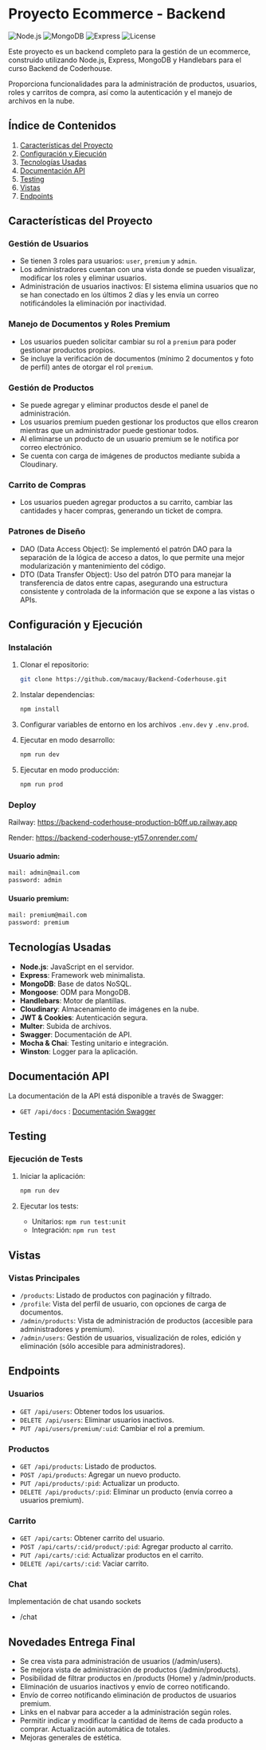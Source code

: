 # Proyecto Ecommerce - Backend

![Node.js](https://img.shields.io/badge/node-%3E%3D16.x-brightgreen)
![MongoDB](https://img.shields.io/badge/database-MongoDB-informational)
![Express](https://img.shields.io/badge/framework-Express-blue)
![License](https://img.shields.io/badge/license-MIT-blue)

Este proyecto es un backend completo para la gestión de un ecommerce, construido utilizando Node.js, Express, MongoDB y Handlebars para el curso Backend de Coderhouse.

Proporciona funcionalidades para la administración de productos, usuarios, roles y carritos de compra, así como la autenticación y el manejo de archivos en la nube.

## Índice de Contenidos

1. [Características del Proyecto](#características-del-proyecto)
2. [Configuración y Ejecución](#configuración-y-ejecución)
3. [Tecnologías Usadas](#tecnologías-usadas)
4. [Documentación API](#documentación-api)
5. [Testing](#testing)
6. [Vistas](#vistas)
7. [Endpoints](#endpoints)

## Características del Proyecto

### Gestión de Usuarios

- Se tienen 3 roles para usuarios: `user`, `premium` y `admin`.
- Los administradores cuentan con una vista donde se pueden visualizar, modificar los roles y eliminar usuarios.
- Administración de usuarios inactivos: El sistema elimina usuarios que no se han conectado en los últimos 2 días y les envía un correo notificándoles la eliminación por inactividad.

### Manejo de Documentos y Roles Premium

- Los usuarios pueden solicitar cambiar su rol a `premium` para poder gestionar productos propios.
- Se incluye la verificación de documentos (mínimo 2 documentos y foto de perfil) antes de otorgar el rol `premium`.

### Gestión de Productos

- Se puede agregar y eliminar productos desde el panel de administración.
- Los usuarios premium pueden gestionar los productos que ellos crearon mientras que un administrador puede gestionar todos.
- Al eliminarse un producto de un usuario premium se le notifica por correo electrónico.
- Se cuenta con carga de imágenes de productos mediante subida a Cloudinary.

### Carrito de Compras

- Los usuarios pueden agregar productos a su carrito, cambiar las cantidades y hacer compras, generando un ticket de compra.

### Patrones de Diseño

- DAO (Data Access Object): Se implementó el patrón DAO para la separación de la lógica de acceso a datos, lo que permite una mejor modularización y mantenimiento del código.
- DTO (Data Transfer Object): Uso del patrón DTO para manejar la transferencia de datos entre capas, asegurando una estructura consistente y controlada de la información que se expone a las vistas o APIs.

## Configuración y Ejecución

### Instalación

1. Clonar el repositorio:

   ```bash
   git clone https://github.com/macauy/Backend-Coderhouse.git
   ```

2. Instalar dependencias:

   ```bash
   npm install
   ```

3. Configurar variables de entorno en los archivos `.env.dev` y `.env.prod`.

4. Ejecutar en modo desarrollo:

   ```bash
   npm run dev
   ```

5. Ejecutar en modo producción:
   ```bash
   npm run prod
   ```

### Deploy

Railway: https://backend-coderhouse-production-b0ff.up.railway.app

Render: https://backend-coderhouse-yt57.onrender.com/

#### Usuario admin:

```bash
mail: admin@mail.com
password: admin
```

#### Usuario premium:

```bash
mail: premium@mail.com
password: premium
```

## Tecnologías Usadas

- **Node.js**: JavaScript en el servidor.
- **Express**: Framework web minimalista.
- **MongoDB**: Base de datos NoSQL.
- **Mongoose**: ODM para MongoDB.
- **Handlebars**: Motor de plantillas.
- **Cloudinary**: Almacenamiento de imágenes en la nube.
- **JWT & Cookies**: Autenticación segura.
- **Multer**: Subida de archivos.
- **Swagger**: Documentación de API.
- **Mocha & Chai**: Testing unitario e integración.
- **Winston**: Logger para la aplicación.

## Documentación API

La documentación de la API está disponible a través de Swagger:

- `GET /api/docs` : [Documentación Swagger](https://backend-coderhouse-yt57.onrender.com/api/docs/)

## Testing

### Ejecución de Tests

1. Iniciar la aplicación:

   ```bash
   npm run dev
   ```

2. Ejecutar los tests:
   - Unitarios: `npm run test:unit`
   - Integración: `npm run test`

## Vistas

### Vistas Principales

- `/products`: Listado de productos con paginación y filtrado.
- `/profile`: Vista del perfil de usuario, con opciones de carga de documentos.
- `/admin/products`: Vista de administración de productos (accesible para administradores y premium).
- `/admin/users`: Gestión de usuarios, visualización de roles, edición y eliminación (sólo accesible para administradores).

## Endpoints

### Usuarios

- `GET /api/users`: Obtener todos los usuarios.
- `DELETE /api/users`: Eliminar usuarios inactivos.
- `PUT /api/users/premium/:uid`: Cambiar el rol a premium.

### Productos

- `GET /api/products`: Listado de productos.
- `POST /api/products`: Agregar un nuevo producto.
- `PUT /api/products/:pid`: Actualizar un producto.
- `DELETE /api/products/:pid`: Eliminar un producto (envía correo a usuarios premium).

### Carrito

- `GET /api/carts`: Obtener carrito del usuario.
- `POST /api/carts/:cid/product/:pid`: Agregar producto al carrito.
- `PUT /api/carts/:cid`: Actualizar productos en el carrito.
- `DELETE /api/carts/:cid`: Vaciar carrito.

### Chat

Implementación de chat usando sockets

- /chat

## Novedades Entrega Final

- Se crea vista para administración de usuarios (/admin/users).
- Se mejora vista de administración de productos (/admin/products).
- Posibilidad de filtrar productos en /products (Home) y /admin/products.
- Eliminación de usuarios inactivos y envío de correo notificando.
- Envío de correo notificando eliminación de productos de usuarios premium.
- Links en el nabvar para acceder a la administración según roles.
- Permitir indicar y modificar la cantidad de items de cada producto a comprar. Actualización automática de totales.
- Mejoras generales de estética.
